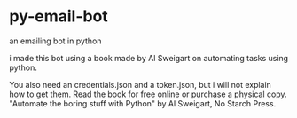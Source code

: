 # py-email-bot
 an emailing bot in python

i made this bot using a book made by Al Sweigart on automating tasks using python.

You also need an credentials.json and a token.json, but i will not explain how to get them.
Read the book for free online or purchase a physical copy.
"Automate the boring stuff with Python" by Al Sweigart, No Starch Press.